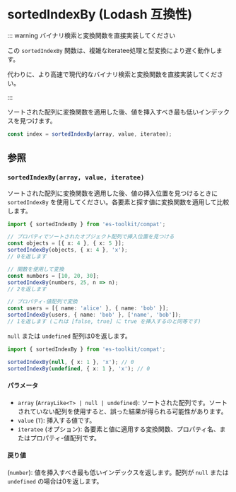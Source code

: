 # sortedIndexBy (Lodash 互換性)

::: warning バイナリ検索と変換関数を直接実装してください

この `sortedIndexBy` 関数は、複雑なiteratee処理と型変換により遅く動作します。

代わりに、より高速で現代的なバイナリ検索と変換関数を直接実装してください。

:::

ソートされた配列に変換関数を適用した後、値を挿入すべき最も低いインデックスを見つけます。

```typescript
const index = sortedIndexBy(array, value, iteratee);
```

## 参照

### `sortedIndexBy(array, value, iteratee)`

ソートされた配列に変換関数を適用した後、値の挿入位置を見つけるときに `sortedIndexBy` を使用してください。各要素と探す値に変換関数を適用して比較します。

```typescript
import { sortedIndexBy } from 'es-toolkit/compat';

// プロパティでソートされたオブジェクト配列で挿入位置を見つける
const objects = [{ x: 4 }, { x: 5 }];
sortedIndexBy(objects, { x: 4 }, 'x');
// 0を返します

// 関数を使用して変換
const numbers = [10, 20, 30];
sortedIndexBy(numbers, 25, n => n);
// 2を返します

// プロパティ-値配列で変換
const users = [{ name: 'alice' }, { name: 'bob' }];
sortedIndexBy(users, { name: 'bob' }, ['name', 'bob']);
// 1を返します (これは [false, true] に true を挿入するのと同等です)
```

`null` または `undefined` 配列は0を返します。

```typescript
import { sortedIndexBy } from 'es-toolkit/compat';

sortedIndexBy(null, { x: 1 }, 'x'); // 0
sortedIndexBy(undefined, { x: 1 }, 'x'); // 0
```

#### パラメータ

- `array` (`ArrayLike<T> | null | undefined`): ソートされた配列です。ソートされていない配列を使用すると、誤った結果が得られる可能性があります。
- `value` (`T`): 挿入する値です。
- `iteratee` (オプション): 各要素と値に適用する変換関数、プロパティ名、またはプロパティ-値配列です。

#### 戻り値

(`number`): 値を挿入すべき最も低いインデックスを返します。配列が `null` または `undefined` の場合は0を返します。
